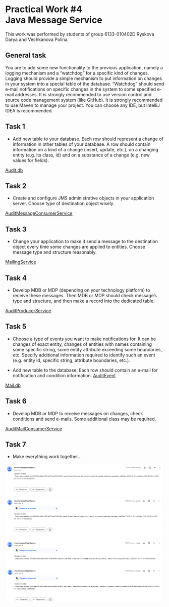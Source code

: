 <h1>Practical Work #4 <br>
Java Message Service</h1>

This work was performed by students of group 6133-010402D 
Ryskova Darya and Vechkanova Polina.

<h2>General task</h2>
You are to add some new functionality to the previous application, namely a logging mechanism and a “watchdog” for a specific kind of changes.
Logging should provide a simple mechanism to put information on changes in your system into a special table of the database.
“Watchdog” should send e-mail notifications on specific changes in the system to some specified e-mail addresses.
It is strongly recommended to use version control and source code management system (like GitHub).
It is strongly recommended to use Maven to manage your project.
You can choose any IDE, but IntelliJ IDEA is recommended.

<h2>Task 1</h2>

- Add new table to your database. Each row should represent a change of information in other tables of your database. 
A row should contain information on a kind of a change (insert, update, etc.), on a changing entity (e.g. its class, id) and on a substance of a change (e.g. new values for fields).


[Audit.db](src/Audit.db)


<h2>Task 2</h2>

- Create and configure JMS administrative objects in your application server. 
Choose type of destination object wisely.

[AuditMessageConsumerService](src/main/java/com/example/lab4/services/AuditMessageConsumerService.java)

<h2>Task 3</h2>

- Change your application to make it send a message to the destination object every time some changes are applied to entities. 
Choose message type and structure reasonably.

[MailingService](src/main/java/com/example/lab4/services/MailingService.java)

<h2>Task 4</h2>

- Develop MDB or MDP (depending on your technology platform) to receive these messages. 
Then MDB or MDP should check message’s type and structure, and then make a record into the dedicated table.

[AuditProducerService](src/main/java/com/example/lab4/services/AuditProducerService.java)

<h2>Task 5</h2>

- Choose a type of events you want to make notifications for. It can be changes of exact entity, changes of entities with names containing some specific string, some entity attribute exceeding some boundaries, etc. 
Specify additional information required to identify such an event (e.g. entity id, specific string, attribute boundaries, etc.).

- Add new table to the database. Each row should contain an e-mail for notification and condition information.
[AuditEvent](lab4/src/main/java/com/example/lab4/models/AuditEvent.java)


[Mail.db](src/Mail.db)


<h2>Task 6</h2>

- Develop MDB or MDP to receive messages on changes, check conditions and send e-mails.
Some additional class may be required.

[AuditMailConsumerService](src/main/java/com/example/lab4/services/AuditMailConsumerService.java)

<h2>Task 7</h2>

- Make everything work together…

![img.png](images/img.png)
![img_3.png](images/img_3.png)
![img_1.png](images/img_1.png)
![img_2.png](images/img_2.png)
